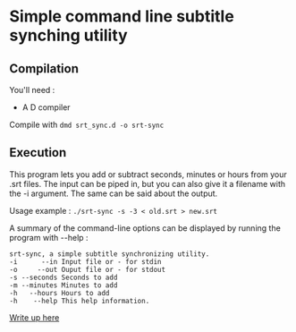 # Simple command line subtitle synching utility

## Compilation

You'll need :
+ A D compiler

Compile with `dmd srt_sync.d -o srt-sync`

## Execution

This program lets you add or subtract seconds, minutes or hours from your .srt files. The input can be piped in, but you can also give it a filename with the -i argument. The same can be said about the output.

Usage example : `./srt-sync -s -3 < old.srt > new.srt`

A summary of the command-line options can be displayed by running the program with --help :

```
srt-sync, a simple subtitle synchronizing utility.
-i      --in Input file or - for stdin
-o     --out Ouput file or - for stdout
-s --seconds Seconds to add
-m --minutes Minutes to add
-h   --hours Hours to add
-h    --help This help information.
```

[Write up here](http://pingfrommorocco.blogspot.com/2017/08/re-adjusting-out-of-sync-subtitles.html)
